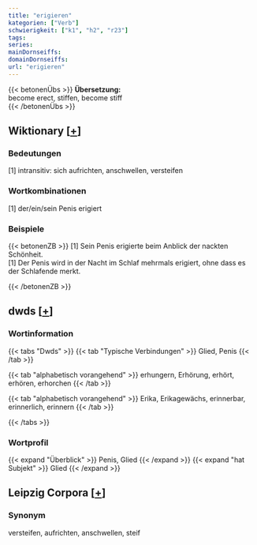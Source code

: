 ```yaml
---
title: "erigieren"
kategorien: ["Verb"]
schwierigkeit: ["k1", "h2", "r23"]
tags:
series:
mainDornseiffs:
domainDornseiffs:
url: "erigieren"
---
```


{{< betonenÜbs >}}
**Übersetzung:**  
become erect, stiffen, become stiff  
{{< /betonenÜbs >}}

## Wiktionary [[+](https://de.wiktionary.org/wiki/erigieren)]

### Bedeutungen
[1] intransitiv: sich aufrichten, anschwellen, versteifen  

### Wortkombinationen
[1] der/ein/sein Penis erigiert  

### Beispiele
{{< betonenZB >}}
[1] Sein Penis erigierte beim Anblick der nackten Schönheit.  
[1] Der Penis wird in der Nacht im Schlaf mehrmals erigiert, ohne dass es der Schlafende merkt.  

{{< /betonenZB >}}


## dwds [[+](https://www.dwds.de/wb/erigieren)]

### Wortinformation
{{< tabs "Dwds" >}}
{{< tab "Typische Verbindungen" >}}
Glied, Penis
{{< /tab >}}

{{< tab "alphabetisch vorangehend" >}}
erhungern, Erhörung, erhört, erhören, erhorchen
{{< /tab >}}

{{< tab "alphabetisch vorangehend" >}}
Erika, Erikagewächs, erinnerbar, erinnerlich, erinnern
{{< /tab >}}

{{< /tabs >}}

### Wortprofil
{{< expand "Überblick" >}} Penis, Glied {{< /expand >}}
{{< expand "hat Subjekt" >}} Glied {{< /expand >}}

## Leipzig Corpora [[+](https://corpora.uni-leipzig.de/en/res?word=erigieren&corpusId=deu_newscrawl-public_2018)]


### Synonym
versteifen, aufrichten, anschwellen, steif

